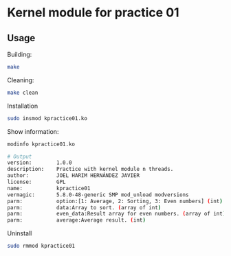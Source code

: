 # Kernel module for practice 01
## Usage

Building:
```bash
make
```

Cleaning:
```bash
make clean
```

Installation
```bash
sudo insmod kpractice01.ko
```

Show information:
```bash
modinfo kpractice01.ko

# Output
version:        1.0.0
description:    Practice with kernel module n threads.
author:         JOEL HARIM HERNÁNDEZ JAVIER
license:        GPL
name:           kpractice01
vermagic:       5.8.0-48-generic SMP mod_unload modversions 
parm:           option:[1: Average, 2: Sorting, 3: Even numbers] (int)
parm:           data:Array to sort. (array of int)
parm:           even_data:Result array for even numbers. (array of int)
parm:           average:Average result. (int)
```

Uninstall
```bash
sudo rmmod kpractice01
```